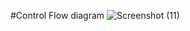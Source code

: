 #Control Flow diagram
![Screenshot (11)](https://github.com/sumeetpatil01/Blood-Bank-Management-System/assets/136491586/64c74090-5de7-4479-be8b-ee471c2d2169)

